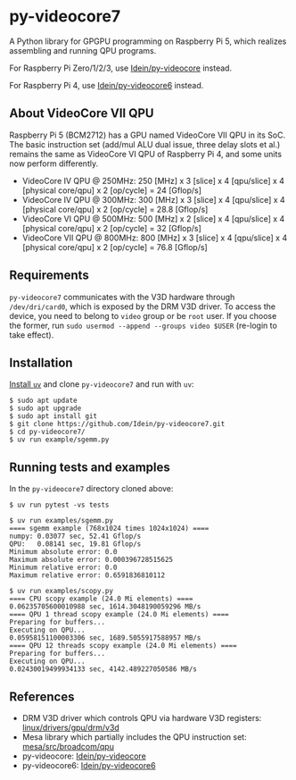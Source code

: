 # py-videocore7

A Python library for GPGPU programming on Raspberry Pi 5, which realizes
assembling and running QPU programs.

For Raspberry Pi Zero/1/2/3, use
[Idein/py-videocore](https://github.com/Idein/py-videocore) instead.

For Raspberry Pi 4, use
[Idein/py-videocore6](https://github.com/Idein/py-videocore6) instead.

## About VideoCore VII QPU

Raspberry Pi 5 (BCM2712) has a GPU named VideoCore VII QPU in its SoC.
The basic instruction set (add/mul ALU dual issue, three delay slots et al.)
remains the same as VideoCore VI QPU of Raspberry Pi 4, and some units
now perform differently.

- VideoCore IV QPU @ 250MHz: 250 [MHz] x 3 [slice] x 4 [qpu/slice] x 4 [physical core/qpu] x 2 [op/cycle] = 24 [Gflop/s]
- VideoCore IV QPU @ 300MHz: 300 [MHz] x 3 [slice] x 4 [qpu/slice] x 4 [physical core/qpu] x 2 [op/cycle] = 28.8 [Gflop/s]
- VideoCore VI QPU @ 500MHz: 500 [MHz] x 2 [slice] x 4 [qpu/slice] x 4 [physical core/qpu] x 2 [op/cycle] = 32 [Gflop/s]
- VideoCore VII QPU @ 800MHz: 800 [MHz] x 3 [slice] x 4 [qpu/slice] x 4 [physical core/qpu] x 2 [op/cycle] = 76.8 [Gflop/s]


## Requirements

`py-videocore7` communicates with the V3D hardware through `/dev/dri/card0`,
which is exposed by the DRM V3D driver.
To access the device, you need to belong to `video` group or be `root` user.
If you choose the former, run `sudo usermod --append --groups video $USER`
(re-login to take effect).


## Installation

[Install `uv`](https://docs.astral.sh/uv/getting-started/installation/) and
clone `py-videocore7` and run with `uv`:

```console
$ sudo apt update
$ sudo apt upgrade
$ sudo apt install git
$ git clone https://github.com/Idein/py-videocore7.git
$ cd py-videocore7/
$ uv run example/sgemm.py
```


## Running tests and examples

In the `py-videocore7` directory cloned above:

```console
$ uv run pytest -vs tests
```

```console
$ uv run examples/sgemm.py
==== sgemm example (768x1024 times 1024x1024) ====
numpy: 0.03077 sec, 52.41 Gflop/s
QPU:   0.08141 sec, 19.81 Gflop/s
Minimum absolute error: 0.0
Maximum absolute error: 0.000396728515625
Minimum relative error: 0.0
Maximum relative error: 0.6591836810112
```

```console
$ uv run examples/scopy.py
==== CPU scopy example (24.0 Mi elements) ====
0.06235705600010988 sec, 1614.3048190059296 MB/s
==== QPU 1 thread scopy example (24.0 Mi elements) ====
Preparing for buffers...
Executing on QPU...
0.05958151100003306 sec, 1689.5055917588957 MB/s
==== QPU 12 threads scopy example (24.0 Mi elements) ====
Preparing for buffers...
Executing on QPU...
0.02430019499934133 sec, 4142.489227050586 MB/s
```

## References

- DRM V3D driver which controls QPU via hardware V3D registers: [linux/drivers/gpu/drm/v3d](https://git.kernel.org/pub/scm/linux/kernel/git/stable/linux.git/tree/drivers/gpu/drm/v3d)
- Mesa library which partially includes the QPU instruction set: [mesa/src/broadcom/qpu](https://gitlab.freedesktop.org/mesa/mesa/-/tree/main/src/broadcom/qpu)
- py-videocore: [Idein/py-videocore](https://github.com/Idein/py-videocore)
- py-videocore6: [Idein/py-videocore6](https://github.com/Idein/py-videocore6)
